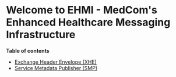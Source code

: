 # Welcome to EHMI - MedCom's Enhanced Healthcare Messaging Infrastructure

**Table of contents**

- [Exchange Header Envelope (XHE)](/assets/documents/eDelivery/XHE/index.md)
- [Service Metadata Publisher (SMP)](/assets/documents/eDelivery/SMP/index.md)
